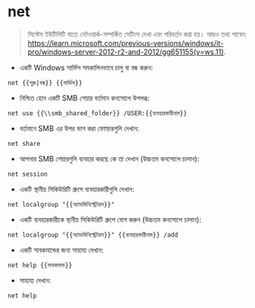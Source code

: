 # net

> সিস্টেম ইউটিলিটি যাতে নেটওয়ার্ক-সম্পর্কিত সেটিংস দেখা এবং পরিবর্তন করা হয়।
> আরও তথ্য পাবেন: <https://learn.microsoft.com/previous-versions/windows/it-pro/windows-server-2012-r2-and-2012/gg651155(v=ws.11)>.

- একটি Windows সার্ভিস সমকালিনভাবে চালু বা বন্ধ করুন:

`net {{শুরু|বন্ধ}} {{সার্ভিস}}`

- নিশ্চিত হোন একটি SMB শেয়ার বর্তমান কনসোলে উপলব্ধ:

`net use {{\\smb_shared_folder}} /USER:{{ব্যবহারকারীনাম}}`

- বর্তমানে SMB এর উপর ভাগ করা ফোল্ডারগুলি দেখান:

`net share`

- আপনার SMB শেয়ারগুলি ব্যবহার করছে কে তা দেখান (উচ্চতম কনসোলে চালান):

`net session`

- একটি স্থানীয় সিকিউরিটি গ্রুপে ব্যবহারকারীগুলি দেখান:

`net localgroup "{{অ্যাডমিনিস্ট্রেটরস}}"`

- একটি ব্যবহারকারীকে স্থানীয় সিকিউরিটি গ্রুপে যোগ করুন (উচ্চতম কনসোলে চালান):

`net localgroup "{{অ্যাডমিনিস্ট্রেটরস}}" {{ব্যবহারকারীনাম}} /add`

- একটি সাবকমান্ডের জন্য সাহায্য দেখান:

`net help {{সাবকমান্ড}}`

- সাহায্য দেখান:

`net help`
